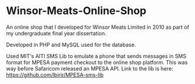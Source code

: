 # Winsor-Meats-Online-Shop
An online shop that I developed for Winsor Meats Limited in 2010 as part of my undergraduate final year dissertation.

Developed in PHP and MySQL used for the database.

Used MIT's AITI SMS Lib to emulate a phone that sends messages in SMS format for MPESA payment checkout to the online shop platform. This was way before Safaricom released an MPESA API. Link to the lib is here: https://github.com/lbirir/MPESA-sms-lib
